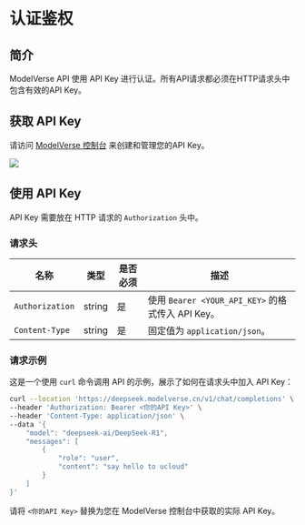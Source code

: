 # 认证鉴权

## 简介
ModelVerse API 使用 API Key 进行认证。所有API请求都必须在HTTP请求头中包含有效的API Key。

## 获取 API Key
请访问 [ModelVerse 控制台](https://console.ucloud.cn/modelverse/experience/api-keys) 来创建和管理您的API Key。

![](https://www-s.ucloud.cn/2025/03/a427b4a6c0ff2d4dc2f2ee3cdad95098_1743154241648.png)

## 使用 API Key
API Key 需要放在 HTTP 请求的 `Authorization` 头中。

### 请求头
| 名称            | 类型   | 是否必须 | 描述                                              |
| --------------- | ------ | -------- | ------------------------------------------------- |
| `Authorization` | string | 是       | 使用 `Bearer <YOUR_API_KEY>` 的格式传入 API Key。 |
| `Content-Type`  | string | 是       | 固定值为 `application/json`。                     |

### 请求示例
这是一个使用 `curl` 命令调用 API 的示例，展示了如何在请求头中加入 API Key：

```bash
curl --location 'https://deepseek.modelverse.cn/v1/chat/completions' \
--header 'Authorization: Bearer <你的API Key>' \
--header 'Content-Type: application/json' \
--data '{
    "model": "deepseek-ai/DeepSeek-R1",
    "messages": [
        {
            "role": "user",
            "content": "say hello to ucloud"
        }
    ]
}'
```

请将 `<你的API Key>` 替换为您在 ModelVerse 控制台中获取的实际 API Key。
